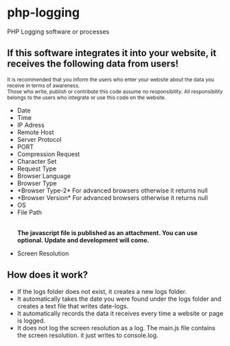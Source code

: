 # php-logging
PHP Logging software or processes

<h2>If this software integrates it into your website, it receives the following data from users!</h2>
<small>It is recommended that you inform the users who enter your website about the data you receive in terms of awareness.
</small><br>
<small>Those who write, publish or contribute this code assume no responsibility. All responsibility belongs to the users who integrate or use this code on the website.
</small>

<ul>
<li>Date</li>
<li>Time</li>
<li>IP Adress</li>
<li>Remote Host</li>
<li>Server Protocol</li>
<li>PORT</li>
<li>Compression Request</li>
<li>Character Set</li>
<li>Request Type</li>
<li>Browser Language</li>
<li>Browser Type</li>
<li>*Browser Type-2*	For advanced browsers otherwise it returns null
</li>
<li>*Browser Version*	For advanced browsers otherwise it returns null
</li>
<li>OS</li>
<li>File Path</li><br>

<b><p>The javascript file is published as an attachment. You can use optional. Update and development will come.
</p></b>
<li>Screen Resolution</li>
</ul>

<h2>How does it work?</h2>
<ul>
<li>If the logs folder does not exist, it creates a new logs folder.
</li>
<li>It automatically takes the date you were found under the logs folder and creates a text file that writes date-logs.
</li>
<li>It automatically records the data it receives every time a website or page is logged.
</li>
<li>It does not log the screen resolution as a log. The main.js file contains the screen resolution. it just writes to console.log.
</li>
</ul>
